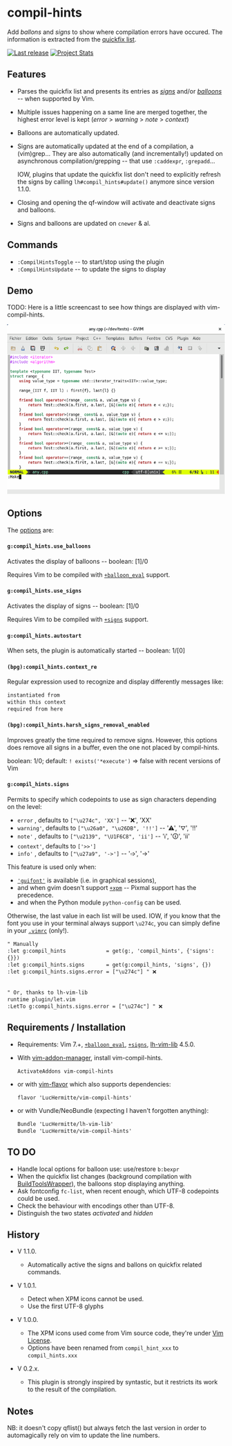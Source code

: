 compil-hints
============

Add _ballons_ and _signs_ to show where compilation errors have occured.
The information is extracted from the [quickfix list](http://vimhelp.appspot.com/eval.txt.html#getqflist%28%29).


[![Last release](https://img.shields.io/github/tag/LucHermitte/vim-compil-hints.svg)](https://github.com/LucHermitte/vim-compil-hints/releases) [![Project Stats](https://www.openhub.net/p/21020/widgets/project_thin_badge.gif)](https://www.openhub.net/p/21020)

## Features
 * Parses the quickfix list and presents its entries as
   [_signs_](http://vimhelp.appspot.com/sign.txt.html#signs) and/or
   [_balloons_](http://vimhelp.appspot.com/debugger.txt.html#balloon%2deval) --
   when supported by Vim.
 * Multiple issues happening on a same line are merged together, the highest
   error level is kept (_error_ > _warning_ > _note_ > _context_)
 * Balloons are automatically updated.
 * Signs are automatically updated at the end of a compilation, a (vim)grep...
   They are also automatically (and incrementally!) updated on asynchronous
   compilation/grepping -- that use `:caddexpr`, `:grepadd`...

   IOW, plugins that update the quickfix list don't need  to explicitly refresh
   the signs by calling `lh#compil_hints#update()` anymore since version 1.1.0.
 * Closing and opening the qf-window will activate and deactivate signs and
   balloons.
 * Signs and balloons are updated on `cnewer` & al.

## Commands

 * `:CompilHintsToggle` -- to start/stop using the plugin
 * `:CompilHintsUpdate` -- to update the signs to display

## Demo

TODO: Here is a little screencast to see how things are displayed with vim-compil-hints.

![vim-compil-hints demo](doc/screencast-vim-compil-hints.gif "vim-compil-hints demo")

## Options

The
[options](https://github.com/LucHermitte/lh-vim-lib/blob/master/doc/Options.md) are:

#### `g:compil_hints.use_balloons`
Activates the display of balloons -- boolean: [1]/0

Requires Vim to be compiled with
[`+balloon_eval`](http://vimhelp.appspot.com/various.txt.html#%2bballoon_eval)
support.

#### `g:compil_hints.use_signs`
Activates the display of signs -- boolean: [1]/0

Requires Vim to be compiled with
[`+signs`](http://vimhelp.appspot.com/various.txt.html#%2bsigns) support.

#### `g:compil_hints.autostart`
When sets, the plugin is automatically started -- boolean: 1/[0]

#### `(bpg):compil_hints.context_re`
Regular expression used to recognize and display differently messages like:

```
instantiated from
within this context
required from here
```

#### `(bpg):compil_hints.harsh_signs_removal_enabled`
Improves greatly the time required to remove signs. However, this options does
remove all signs in a buffer, even the one not placed by compil-hints.

boolean: 1/0; default: `! exists('*execute')` => false with recent versions of
Vim

#### `g:compil_hints.signs`
Permits to specify which codepoints to use as sign characters depending on the
level:

- `error`   , defaults to `["\u274c", 'XX']`            -- '&#x274c;', 'XX'
- `warning'`, defaults to `["\u26a0", "\u26DB", '!!']`  -- '&#x26a0;', '&#x26db;', '!!'
- `note'`   , defaults to `["\u2139", "\U1F6C8", 'ii']` -- '&#x2139;', '&#x1f6c8;', 'ii'
- `context'`, defaults to `['>>']`
- `info'`   , defaults to `["\u27a9", '->']`            -- '&#x27a9;', '->'

This feature is used only when:
- [`'guifont'`](http://vimhelp.appspot.com/options.txt.html#%27guifont%27) is
  available (i.e. in graphical sessions),
- and when gvim doesn't support
  [`+xpm`](http://vimhelp.appspot.com/various.txt.html#%2bxpm) -- Pixmal
  support has the precedence.
- and when the Python module `python-config` can be used.

Otherwise, the last value in each list will be used. IOW, if you know that the
font you use in your terminal always support `\u274c`, you can simply define in
your [`.vimrc`](http://vimhelp.appspot.com/starting.txt.html#%2evimrc) (only!).

```vim
" Manually
:let g:compil_hints             = get(g:, 'compil_hints', {'signs': {}})
:let g:compil_hints.signs       = get(g:compil_hints, 'signs', {})
:let g:compil_hints.signs.error = ["\u274c"] " ❌


" Or, thanks to lh-vim-lib
runtime plugin/let.vim
:LetTo g:compil_hints.signs.error = ["\u274c"] " ❌
```


## Requirements / Installation

  * Requirements: Vim 7.+,
    [`+balloon_eval`](http://vimhelp.appspot.com/various.txt.html#%2bballoon_eval),
    [`+signs`](http://vimhelp.appspot.com/various.txt.html#%2bsigns),
    [lh-vim-lib](http://github.com/LucHermitte/lh-vim-lib) 4.5.0.

  * With [vim-addon-manager](https://github.com/MarcWeber/vim-addon-manager), install vim-compil-hints.

    ```vim
    ActivateAddons vim-compil-hints
    ```

  * or with [vim-flavor](http://github.com/kana/vim-flavor) which also supports
    dependencies:

    ```
    flavor 'LucHermitte/vim-compil-hints'
    ```

  * or with Vundle/NeoBundle (expecting I haven't forgotten anything):

    ```vim
    Bundle 'LucHermitte/lh-vim-lib'
    Bundle 'LucHermitte/vim-compil-hints'
    ```

## TO DO
- Handle local options for balloon use: use/restore `b:bexpr`
- When the quickfix list changes (background compilation with
  [BuildToolsWrapper](https://github.com/LucHermitte/vim-build-tools-wrapper/)), the balloons
  stop displaying anything.
- Ask fontconfig `fc-list`, when recent enough, which UTF-8 codepoints could be used.
- Check the behaviour with encodings other than UTF-8.
- Distinguish the two states _activated_ and _hidden_

## History
* V 1.1.0.
    * Automatically active the signs and ballons on quickfix related commands.
* V 1.0.1.
    * Detect when XPM icons cannot be used.
    * Use the first UTF-8 glyphs
* V 1.0.0.
    * The XPM icons used come from Vim source code, they're under
      [Vim License](doc/uganda.txt).
    * Options have been renamed from `compil_hint_xxx` to `compil_hints.xxx`

* V 0.2.x.
    * This plugin is strongly inspired by syntastic, but it restricts its work to
    the result of the compilation.

## Notes
NB: it doesn't copy qflist() but always fetch the last version in order to
automagically rely on vim to update the line numbers.
